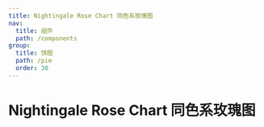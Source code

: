 ```yaml
---
title: Nightingale Rose Chart 同色系玫瑰图
nav:
  title: 组件
  path: /components
group:
  title: 饼图
  path: /pie
  order: 30
---
```


# Nightingale Rose Chart 同色系玫瑰图

<code src="./.demos/rose"></code>
